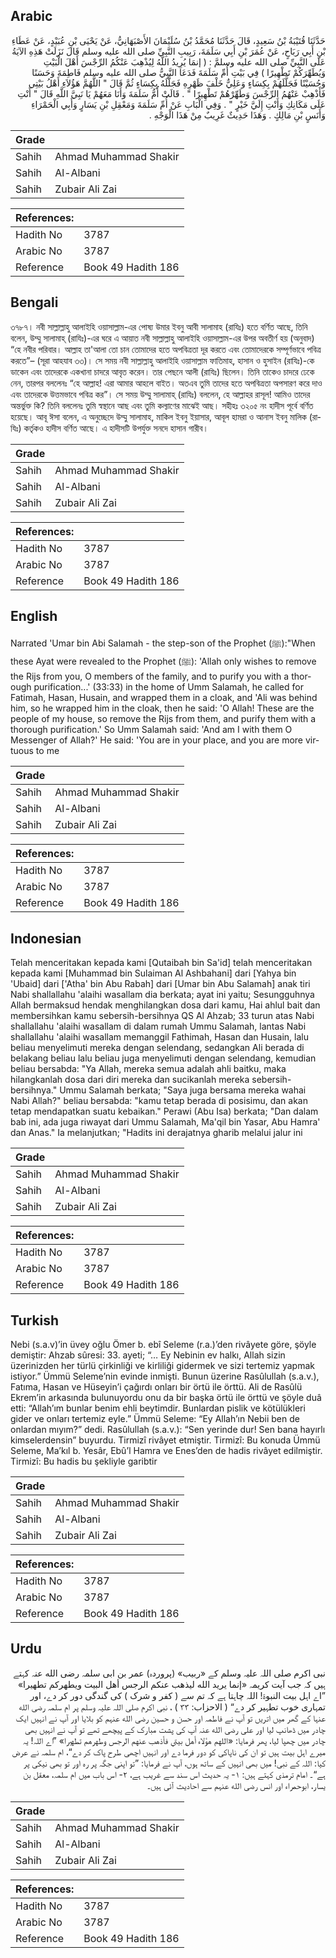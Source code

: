 ## Arabic


<div dir="rtl" lang="ar" style={{fontSize:'larger',backgroundColor:'#f8f9fa',padding:20}}>
حَدَّثَنَا قُتَيْبَةُ بْنُ سَعِيدٍ، قَالَ حَدَّثَنَا مُحَمَّدُ بْنُ سُلَيْمَانَ الأَصْبَهَانِيُّ، عَنْ يَحْيَى بْنِ عُبَيْدٍ، عَنْ عَطَاءِ بْنِ أَبِي رَبَاحٍ، عَنْ عُمَرَ بْنِ أَبِي سَلَمَةَ، رَبِيبِ النَّبِيِّ صلى الله عليه وسلم قَالَ نَزَلَتْ هَذِهِ الآيَةُ عَلَى النَّبِيِّ صلى الله عليه وسلمَّ ‏:‏ ‏(‏ إنمَا يُرِيدُ اللَّهُ لِيُذْهِبَ عَنْكُمُ الرِّجْسَ أَهْلَ الْبَيْتِ وَيُطَهِّرَكُمْ تَطْهِيرًا ‏)‏ فِي بَيْتِ أُمِّ سَلَمَةَ فَدَعَا النَّبِيُّ صلى الله عليه وسلم فَاطِمَةَ وَحَسَنًا وَحُسَيْنًا فَجَلَّلَهُمْ بِكِسَاءٍ وَعَلِيٌّ خَلْفَ ظَهْرِهِ فَجَلَّلَهُ بِكِسَاءٍ ثُمَّ قَالَ ‏"‏ اللَّهُمَّ هَؤُلاَءِ أَهْلُ بَيْتِي فَأَذْهِبْ عَنْهُمُ الرِّجْسَ وَطَهِّرْهُمْ تَطْهِيرًا ‏"‏ ‏.‏ قَالَتْ أُمُّ سَلَمَةَ وَأَنَا مَعَهُمْ يَا نَبِيَّ اللَّهِ قَالَ ‏"‏ أَنْتِ عَلَى مَكَانِكِ وَأَنْتِ إِلَيَّ خَيْرٍ ‏"‏ ‏. وَفِي الْبَابِ عَنْ أُمِّ سَلَمَةَ وَمَعْقِلِ بْنِ يَسَارٍ وَأَبِي الْحَمْرَاءِ وَأَنَسٍ بْنِ مَالِكٍ ‏.‏ وَهَذَا حَدِيثٌ غَرِيبٌ مِنْ هَذَا الْوَجْهِ ‏.‏
</div>
<div style={{backgroundColor:'#f8f9fa',padding:20, marginBottom: 10}}><table> <thead> <tr> <th>Grade</th> <th></th> </tr> </thead> <tbody> <tr><td>Sahih</td><td>Ahmad Muhammad Shakir</td></tr><tr><td>Sahih</td><td>Al-Albani</td></tr><tr><td>Sahih</td><td>Zubair Ali Zai</td></tr></tbody></table><table> <thead> <tr> <th>References:</th> <th></th> </tr> </thead> <tbody><tr><td>Hadith No</td><td>3787</td></tr><tr><td>Arabic No</td><td>3787</td></tr><tr><td>Reference</td><td>Book 49 Hadith 186</td></tr></tbody></table></div>

## Bengali


<div dir="ltr" lang="bn" style={{fontSize:'larger',backgroundColor:'#f8f9fa',padding:20}}>
৩৭৮৭। নবী সাল্লাল্লাহু আলাইহি ওয়াসাল্লাম-এর পোষ্য উমার ইবনু আবী সালামাহ (রাযিঃ) হতে বর্ণিত আছে, তিনি বলেন, উম্মু সালামাহ্ (রাযিঃ)-এর ঘরে এ আয়াত নবী সাল্লাল্লাহু আলাইহি ওয়াসাল্লাম-এর উপর অবতীর্ণ হয় (অনুবাদ) “হে নবীর পরিবার। আল্লাহ তা'আলা তো চান তোমাদের হতে অপবিত্রতা দূর করতে এবং তোমাদেরকে সম্পূর্ণভাবে পবিত্র করতে”– (সূরা আহযাব ৩৩)। সে সময় নবী সাল্লাল্লাহু আলাইহি ওয়াসাল্লাম ফাতিমাহ, হাসান ও হুসাইন (রাযিঃ)-কে ডাকেন এবং তাদেরকে একখানা চাদরে আবৃত করেন। তার পেছনে আলী (রাযিঃ) ছিলেন। তিনি তাকেও চাদরে ঢেকে নেন, তারপর বললেনঃ “হে আল্লাহ! এরা আমার আহলে বাইত। অতএব তুমি তাদের হতে অপবিত্রতা অপসারণ করে দাও এবং তাদেরকে উত্তমভাবে পবিত্র কর”। সে সময় উম্মু সালামাহ্ (রাযিঃ) বললেন, হে আল্লাহর রাসূল! আমিও তাদের অন্তর্ভুক্ত কি? তিনি বললেনঃ তুমি স্বস্থানে আছ এবং তুমি কল্যাণের মাঝেই আছ। সহীহঃ ৩২০৫ নং হাদীস পূর্বে বর্ণিত হয়েছে। আবূ ঈসা বলেন, এ অনুচ্ছেদে উম্মু সালামাহ, মাকিল ইবনু ইয়াসার, আবূল হামরা ও আনাস ইবনু মালিক (রাযিঃ) কর্তৃকও হাদীস বর্ণিত আছে। এ হাদীসটি উপর্যুক্ত সনদে হাসান গারীব।
</div>
<div style={{backgroundColor:'#f8f9fa',padding:20, marginBottom: 10}}><table> <thead> <tr> <th>Grade</th> <th></th> </tr> </thead> <tbody> <tr><td>Sahih</td><td>Ahmad Muhammad Shakir</td></tr><tr><td>Sahih</td><td>Al-Albani</td></tr><tr><td>Sahih</td><td>Zubair Ali Zai</td></tr></tbody></table><table> <thead> <tr> <th>References:</th> <th></th> </tr> </thead> <tbody><tr><td>Hadith No</td><td>3787</td></tr><tr><td>Arabic No</td><td>3787</td></tr><tr><td>Reference</td><td>Book 49 Hadith 186</td></tr></tbody></table></div>

## English


<div dir="ltr" lang="en" style={{fontSize:'larger',backgroundColor:'#f8f9fa',padding:20}}>
Narrated 'Umar bin Abi Salamah - the step-son of the Prophet (ﷺ):"When these Ayat were revealed to the Prophet (ﷺ): 'Allah only wishes to remove the Rijs from you, O members of the family, and to purify you with a thorough purification...' (33:33) in the home of Umm Salamah, he called for Fatimah, Hasan, Husain, and wrapped them in a cloak, and 'Ali was behind him, so he wrapped him in the cloak, then he said: 'O Allah! These are the people of my house, so remove the Rijs from them, and purify them with a thorough purification.' So Umm Salamah said: 'And am I with them O Messenger of Allah?' He said: 'You are in your place, and you are more virtuous to me
</div>
<div style={{backgroundColor:'#f8f9fa',padding:20, marginBottom: 10}}><table> <thead> <tr> <th>Grade</th> <th></th> </tr> </thead> <tbody> <tr><td>Sahih</td><td>Ahmad Muhammad Shakir</td></tr><tr><td>Sahih</td><td>Al-Albani</td></tr><tr><td>Sahih</td><td>Zubair Ali Zai</td></tr></tbody></table><table> <thead> <tr> <th>References:</th> <th></th> </tr> </thead> <tbody><tr><td>Hadith No</td><td>3787</td></tr><tr><td>Arabic No</td><td>3787</td></tr><tr><td>Reference</td><td>Book 49 Hadith 186</td></tr></tbody></table></div>

## Indonesian


<div dir="ltr" lang="id" style={{fontSize:'larger',backgroundColor:'#f8f9fa',padding:20}}>
Telah menceritakan kepada kami [Qutaibah bin Sa'id] telah menceritakan kepada kami [Muhammad bin Sulaiman Al Ashbahani] dari [Yahya bin 'Ubaid] dari ['Atha' bin Abu Rabah] dari [Umar bin Abu Salamah] anak tiri Nabi shallallahu 'alaihi wasallam dia berkata; ayat ini yaitu; Sesungguhnya Allah bermaksud hendak menghilangkan dosa dari kamu, Hai ahlul bait dan membersihkan kamu sebersih-bersihnya QS Al Ahzab; 33 turun atas Nabi shallallahu 'alaihi wasallam di dalam rumah Ummu Salamah, lantas Nabi shallallahu 'alaihi wasallam memanggil Fathimah, Hasan dan Husain, lalu beliau menyelimuti mereka dengan selendang, sedangkan Ali berada di belakang beliau lalu beliau juga menyelimuti dengan selendang, kemudian beliau bersabda: "Ya Allah, mereka semua adalah ahli baitku, maka hilangkanlah dosa dari diri mereka dan sucikanlah mereka sebersih-bersihnya." Ummu Salamah berkata; "Saya juga bersama mereka wahai Nabi Allah?" beliau bersabda: "kamu tetap berada di posisimu, dan akan tetap mendapatkan suatu kebaikan." Perawi (Abu Isa) berkata; "Dan dalam bab ini, ada juga riwayat dari Ummu Salamah, Ma'qil bin Yasar, Abu Hamra' dan Anas." Ia melanjutkan; "Hadits ini derajatnya gharib melalui jalur ini
</div>
<div style={{backgroundColor:'#f8f9fa',padding:20, marginBottom: 10}}><table> <thead> <tr> <th>Grade</th> <th></th> </tr> </thead> <tbody> <tr><td>Sahih</td><td>Ahmad Muhammad Shakir</td></tr><tr><td>Sahih</td><td>Al-Albani</td></tr><tr><td>Sahih</td><td>Zubair Ali Zai</td></tr></tbody></table><table> <thead> <tr> <th>References:</th> <th></th> </tr> </thead> <tbody><tr><td>Hadith No</td><td>3787</td></tr><tr><td>Arabic No</td><td>3787</td></tr><tr><td>Reference</td><td>Book 49 Hadith 186</td></tr></tbody></table></div>

## Turkish


<div dir="ltr" lang="tr" style={{fontSize:'larger',backgroundColor:'#f8f9fa',padding:20}}>
Nebi (s.a.v)’in üvey oğlu Ömer b. ebî Seleme (r.a.)’den rivâyete göre, şöyle demiştir: Ahzab sûresi: 33. ayeti; “… Ey Nebinin ev halkı, Allah sizin üzerinizden her türlü çirkinliği ve kirliliği gidermek ve sizi tertemiz yapmak istiyor.” Ümmü Seleme’nin evinde inmişti. Bunun üzerine Rasûlullah (s.a.v.), Fatıma, Hasan ve Hüseyin’i çağırdı onları bir örtü ile örttü. Ali de Rasûlü Ekrem’in arkasında bulunuyordu onu da bir başka örtü ile örttü ve şöyle duâ etti: “Allah’ım bunlar benim ehli beytimdir. Bunlardan pislik ve kötülükleri gider ve onları tertemiz eyle.” Ümmü Seleme: “Ey Allah’ın Nebii ben de onlardan mıyım?” dedi. Rasûlullah (s.a.v.): “Sen yerinde dur! Sen bana hayırlı kimselerdensin” buyurdu. Tirmizî rivâyet etmiştir. Tirmizî: Bu konuda Ümmü Seleme, Ma’kıl b. Yesâr, Ebû’l Hamra ve Enes’den de hadis rivâyet edilmiştir. Tirmizî: Bu hadis bu şekliyle garibtir
</div>
<div style={{backgroundColor:'#f8f9fa',padding:20, marginBottom: 10}}><table> <thead> <tr> <th>Grade</th> <th></th> </tr> </thead> <tbody> <tr><td>Sahih</td><td>Ahmad Muhammad Shakir</td></tr><tr><td>Sahih</td><td>Al-Albani</td></tr><tr><td>Sahih</td><td>Zubair Ali Zai</td></tr></tbody></table><table> <thead> <tr> <th>References:</th> <th></th> </tr> </thead> <tbody><tr><td>Hadith No</td><td>3787</td></tr><tr><td>Arabic No</td><td>3787</td></tr><tr><td>Reference</td><td>Book 49 Hadith 186</td></tr></tbody></table></div>

## Urdu


<div dir="rtl" lang="ur" style={{fontSize:'larger',backgroundColor:'#f8f9fa',padding:20}}>
نبی اکرم صلی اللہ علیہ وسلم کے «ربيب» (پروردہ) عمر بن ابی سلمہ رضی الله عنہ کہتے ہیں کہ جب آیت کریمہ «إنما يريد الله ليذهب عنكم الرجس أهل البيت ويطهركم تطهيرا» ”اے اہل بیت النبوۃ! اللہ چاہتا ہے کہ تم سے ( کفر و شرک ) کی گندگی دور کر دے، اور تمہاری خوب تطہیر کر دے“ ( الاحزاب: ۳۳ ) ، نبی اکرم صلی اللہ علیہ وسلم پر ام سلمہ رضی الله عنہا کے گھر میں اتریں تو آپ نے فاطمہ اور حسن و حسین رضی الله عنہم کو بلایا اور آپ نے انہیں ایک چادر میں ڈھانپ لیا اور علی رضی الله عنہ آپ کی پشت مبارک کے پیچھے تھے تو آپ نے انہیں بھی چادر میں چھپا لیا، پھر فرمایا: «اللهم هؤلاء أهل بيتي فأذهب عنهم الرجس وطهرهم تطهيرا» ”اے اللہ! یہ میرے اہل بیت ہیں تو ان کی ناپاکی کو دور فرما دے اور انہیں اچھی طرح پاک کر دے“، ام سلمہ نے عرض کیا: اللہ کے نبی! میں بھی انہیں کے ساتھ ہوں، آپ نے فرمایا: ”تو اپنی جگہ پر رہ اور تو بھی نیکی پر ہے“۔ امام ترمذی کہتے ہیں: ۱- یہ حدیث اس سند سے غریب ہے، ۲- اس باب میں ام سلمہ، معقل بن یسار، ابوحمراء اور انس رضی الله عنہم سے احادیث آئی ہیں۔
</div>
<div style={{backgroundColor:'#f8f9fa',padding:20, marginBottom: 10}}><table> <thead> <tr> <th>Grade</th> <th></th> </tr> </thead> <tbody> <tr><td>Sahih</td><td>Ahmad Muhammad Shakir</td></tr><tr><td>Sahih</td><td>Al-Albani</td></tr><tr><td>Sahih</td><td>Zubair Ali Zai</td></tr></tbody></table><table> <thead> <tr> <th>References:</th> <th></th> </tr> </thead> <tbody><tr><td>Hadith No</td><td>3787</td></tr><tr><td>Arabic No</td><td>3787</td></tr><tr><td>Reference</td><td>Book 49 Hadith 186</td></tr></tbody></table></div>